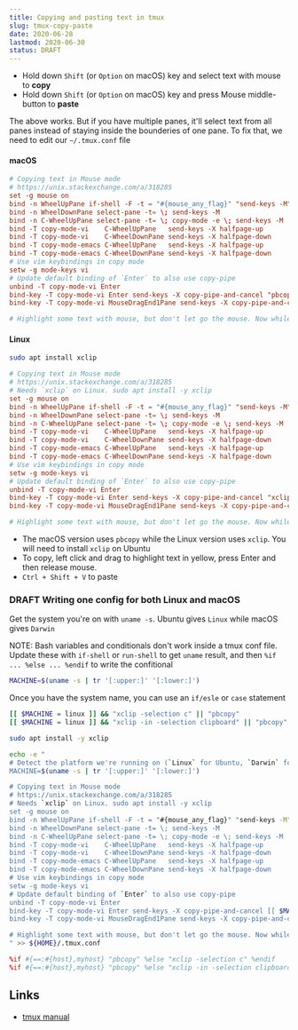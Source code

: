 ```yaml
---
title: Copying and pasting text in tmux
slug: tmux-copy-paste
date: 2020-06-28
lastmod: 2020-06-30
status: DRAFT
---
```


- Hold down `Shift` (or `Option` on macOS) key and select text with mouse to **copy**
- Hold down `Shift` (or `Option` on macOS) key and press Mouse middle-button to **paste**

The above works. But if you have multiple panes, it'll select text from all panes instead of staying inside the bounderies of one pane. To fix that, we need to edit our `~/.tmux.conf` file

#### macOS

```conf
# Copying text in Mouse mode
# https://unix.stackexchange.com/a/318285
set -g mouse on
bind -n WheelUpPane if-shell -F -t = "#{mouse_any_flag}" "send-keys -M" "if -Ft= '#{pane_in_mode}' 'send-keys -M' 'select-pane -t=; copy-mode -e; send-keys -M'"
bind -n WheelDownPane select-pane -t= \; send-keys -M
bind -n C-WheelUpPane select-pane -t= \; copy-mode -e \; send-keys -M
bind -T copy-mode-vi    C-WheelUpPane   send-keys -X halfpage-up
bind -T copy-mode-vi    C-WheelDownPane send-keys -X halfpage-down
bind -T copy-mode-emacs C-WheelUpPane   send-keys -X halfpage-up
bind -T copy-mode-emacs C-WheelDownPane send-keys -X halfpage-down
# Use vim keybindings in copy mode
setw -g mode-keys vi
# Update default binding of `Enter` to also use copy-pipe
unbind -T copy-mode-vi Enter
bind-key -T copy-mode-vi Enter send-keys -X copy-pipe-and-cancel "pbcopy"
bind-key -T copy-mode-vi MouseDragEnd1Pane send-keys -X copy-pipe-and-cancel "pbcopy"

# Highlight some text with mouse, but don't let go the mouse. Now while the text is still highlighted (in yellow) and mouse pressed, press return key. The highlighted text will disappear and will be copied to your clipboard. Now release the mouse.
```

#### Linux

```bash
sudo apt install xclip
```

```conf
# Copying text in Mouse mode
# https://unix.stackexchange.com/a/318285
# Needs `xclip` on Linux. sudo apt install -y xclip
set -g mouse on
bind -n WheelUpPane if-shell -F -t = "#{mouse_any_flag}" "send-keys -M" "if -Ft= '#{pane_in_mode}' 'send-keys -M' 'select-pane -t=; copy-mode -e; send-keys -M'"
bind -n WheelDownPane select-pane -t= \; send-keys -M
bind -n C-WheelUpPane select-pane -t= \; copy-mode -e \; send-keys -M
bind -T copy-mode-vi    C-WheelUpPane   send-keys -X halfpage-up
bind -T copy-mode-vi    C-WheelDownPane send-keys -X halfpage-down
bind -T copy-mode-emacs C-WheelUpPane   send-keys -X halfpage-up
bind -T copy-mode-emacs C-WheelDownPane send-keys -X halfpage-down
# Use vim keybindings in copy mode
setw -g mode-keys vi
# Update default binding of `Enter` to also use copy-pipe
unbind -T copy-mode-vi Enter
bind-key -T copy-mode-vi Enter send-keys -X copy-pipe-and-cancel "xclip -selection c"
bind-key -T copy-mode-vi MouseDragEnd1Pane send-keys -X copy-pipe-and-cancel "xclip -in -selection clipboard"

# Highlight some text with mouse, but don't let go the mouse. Now while the text is still highlighted (in yellow) and mouse pressed, press return key. The highlighted text will disappear and will be copied to your clipboard. Now release the mouse.
```

- The macOS version uses `pbcopy` while the Linux version uses `xclip`. You will need to install `xclip` on Ubuntu
- To copy, left click and drag to highlight text in yellow, press Enter and then release mouse.
- `Ctrl + Shift + V` to paste

### DRAFT Writing one config for both Linux and macOS

Get the system you're on with `uname -s`. Ubuntu gives `Linux` while macOS gives `Darwin`

NOTE: Bash variables and conditionals don't work inside a tmux conf file. Update these with `if-shell` or `run-shell` to get `uname` result, and then `%if ... %else ... %endif` to write the confitional

```bash
MACHINE=$(uname -s | tr '[:upper:]' '[:lower:]')
```

Once you have the system name, you can use an `if/esle` or `case` statement

```bash
[[ $MACHINE = linux ]] && "xclip -selection c" || "pbcopy"
[[ $MACHINE = linux ]] && "xclip -in -selection clipboard" || "pbcopy"
```

```bash
sudo apt install -y xclip
```

```bash
echo -e "
# Detect the platform we're running on (`Linux` for Ubuntu, `Darwin` for macOS)
MACHINE=$(uname -s | tr '[:upper:]' '[:lower:]')

# Copying text in Mouse mode
# https://unix.stackexchange.com/a/318285
# Needs `xclip` on Linux. sudo apt install -y xclip
set -g mouse on
bind -n WheelUpPane if-shell -F -t = "#{mouse_any_flag}" "send-keys -M" "if -Ft= '#{pane_in_mode}' 'send-keys -M' 'select-pane -t=; copy-mode -e; send-keys -M'"
bind -n WheelDownPane select-pane -t= \; send-keys -M
bind -n C-WheelUpPane select-pane -t= \; copy-mode -e \; send-keys -M
bind -T copy-mode-vi    C-WheelUpPane   send-keys -X halfpage-up
bind -T copy-mode-vi    C-WheelDownPane send-keys -X halfpage-down
bind -T copy-mode-emacs C-WheelUpPane   send-keys -X halfpage-up
bind -T copy-mode-emacs C-WheelDownPane send-keys -X halfpage-down
# Use vim keybindings in copy mode
setw -g mode-keys vi
# Update default binding of `Enter` to also use copy-pipe
unbind -T copy-mode-vi Enter
bind-key -T copy-mode-vi Enter send-keys -X copy-pipe-and-cancel [[ $MACHINE = darwin ]] && "pbcopy" || "xclip -selection c"
bind-key -T copy-mode-vi MouseDragEnd1Pane send-keys -X copy-pipe-and-cancel [[ $MACHINE = darwin ]] && "pbcopy" || "xclip -in -selection clipboard"

# Highlight some text with mouse, but don't let go the mouse. Now while the text is still highlighted (in yellow) and mouse pressed, press return key. The highlighted text will disappear and will be copied to your clipboard. Now release the mouse.
" >> ${HOME}/.tmux.conf
```

```conf
%if #{==:#{host},myhost} "pbcopy" %else "xclip -selection c" %endif
%if #{==:#{host},myhost} "pbcopy" %else "xclip -in -selection clipboard" %endif
```

## Links

- [tmux manual](https://man7.org/linux/man-pages/man1/tmux.1.html)
